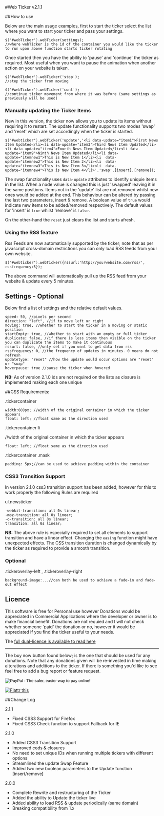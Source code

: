 #Web Ticker v2.1.1

##How to use

Below are the main usage examples, first to start the ticker select the list where you want to start your ticker and pass your settings.

	$('#webTicker').webTicker(settings);
	//where webTicker is the id of the container you would like the ticker to run upon above function starts ticker rotating

Once started then you have the ability to 'pause' and 'continue' the ticker as required. Most useful when you want to pause the animation when another action on your website is taken.

	$('#webTicker').webTicker('stop');
	//stop the ticker from moving

	$('#webTicker').webTicker('cont');
	//continue ticker movement from where it was before (same settings as previously will be used)

### Manually updating the Ticker Items

New in this version, the ticker now allows you to update its items without requiring it to restart.
The update functionality supports two modes 'swap' and 'reset' which are set accordingly when the ticker is started.

	$("#webticker").webTicker('update','<li data-update="item1">First News Item Updated</li><li data-update="item3">Third News Item Updated</li><li data-update="item4">Fourth News Item Updated</li><li data-update="item9">Ninth News Item Updated</li><li data-update="itemnew1">This is New Item 1</li><li  data-update="itemnew2">This is New Item 2</li><li  data-update="itemnew3">This is New Item 3</li><li  data-update="itemnew4">This is New Item 4</li>','swap',[insert],[remove]);

The swap functionality uses `data-update` attributes to identify uniquie items in the list.
When a node value is changed this is just 'swapped' leaving it in the same positions.
Items not in the 'update' list are not removed whilst new ones would be added at the end.
This behaviour can be altered by passing the last two parameters, insert & remove.
A boolean value of `true` would indicate new items to be added/removed respectively.
The default values for 'insert' is `true` whilst 'remove' is `false`.

On the other-hand the `reset` just clears the list and starts afresh.

### Using the RSS feature

Rss Feeds are now automatically supported by the ticker; note that as per javascript cross-domain restrictions you can only load RSS feeds from your own website.

	$("#webticker").webTicker({rssurl:'http://yourwebsite.com/rss/', rssfrequency:5});

The above command will automatically pull up the RSS feed from your website & update every 5 minutes.


## Settings - Optional

Below find a list of settings and the relative default values.

	speed: 50, //pixels per second
	direction: "left", //if to move left or right
	moving: true, //whether to start the ticker in a moving or static position
	startEmpty: true, //whether to start with an empty or full ticker
	duplicate: false, //if there is less items then visible on the ticker you can duplicate the items to make it continuous
	rssurl: false, //only set if you want to get data from rss
	rssfrequency: 0, //the frequency of updates in minutes. 0 means do not refresh
	updatetype: "reset" //how the update would occur options are "reset" or "swap"
	hoverpause: true //pause the ticker when hovered

**NB:** As of version 2.1.0 ids are not required on the lists as closure is implemented making each one unique

##CSS Requirements:

.tickercontainer

	width:600px; //width of the original container in which the ticker appears
	float: left; //float same as the direction used


.tickercontainer li

//width of the original container in which the ticker appears

	float: left; //float same as the direction used

.tickercontainer .mask

	padding: 5px;//can be used to achieve padding within the container

### CSS3 Transition Support

In version 2.1.0 css3 transition support has been added; however for this to work properly the following Rules are required

ul.newsticker

	-webkit-transition: all 0s linear;
	-moz-transition: all 0s linear;
	-o-transition: all 0s linear;
	transition: all 0s linear;

**NB:** The above rule is especially required to set all elements to support transition and have a linear effect. Changing the `easing` function might have unexpected effects. The CSS transition duration is changed dynamically by the ticker as required to provide a smooth transition.

### Optional

.tickeroverlay-left , .tickeroverlay-right

	background-image:...//can both be used to achieve a fade-in and fade-out effect

## Licence

This software is free for Personal use however Donations would be appreciated in Commercial Applications where the developer or owner is to make financial benefit.
Donations are not requied and I will not check whether someone 'paid' the donation or no, however it would be appreciated if you find the ticker useful to your needs.

The [full dual-licence is available to read here](https://github.com/jonmifsud/Web-Ticker/blob/master/licence.md)

-------------

The buy now button found below; is the one that should be used for any donations.
Note that any donations given will be re-invested in time making alterations and additions to the ticker.
If there is something you'd like to see feel free to add a bug report or feature request.

<form action="https://www.paypal.com/cgi-bin/webscr" method="post">
<input type="hidden" name="cmd" value="_s-xclick">
<input type="hidden" name="hosted_button_id" value="NYPE2HLXLCMA4">
<input type="image" src="https://www.paypalobjects.com/en_US/i/btn/btn_buynow_SM.gif" border="0" name="submit" alt="PayPal - The safer, easier way to pay online!">
<img alt="" border="0" src="https://www.paypalobjects.com/en_US/i/scr/pixel.gif" width="1" height="1">
</form>

<a href="http://flattr.com/thing/1357511/jQuery-Web-Ticker" target="_blank"><img src="http://api.flattr.com/button/flattr-badge-large.png" alt="Flattr this" title="Flattr this" border="0" /></a>

##Change Log

2.1.1

 - Fixed CSS3 Support for Firefox
 - Fixed CSS3 Check function to support Fallback for IE

2.1.0

 - Added CSS3 Transition Support
 - Improved cods & closures
 - No need to set unique IDs when running multiple tickers with different options
 - Streamlined the update Swap Feature
 - Added two new boolean parameters to the Update function [insert/remove]

2.0.0

 - Complete Rewrite and restructuring of the Ticker
 - Added the ability to Update the ticker live
 - Added ability to load RSS & update periodically (same domain)
 - Breaking compatibility from 1.x
